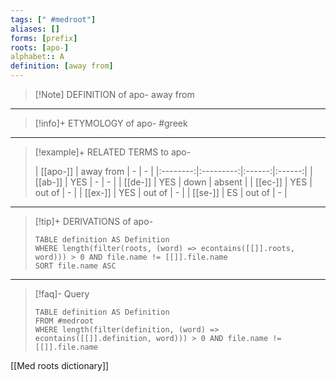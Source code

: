 ```yaml
---
tags: [" #medroot"]
aliases: []
forms: [prefix]
roots: [apo-]
alphabet:: A
definition: [away from]
---
```

>[!Note] DEFINITION of apo-
>away from
_____
>[!info]+ ETYMOLOGY of apo-
>#greek
_____
>[!example]+ RELATED TERMS to apo-
>
>| [[apo-]]  | away from |   -    |   -    |
|:--------:|:---------:|:------:|:------:|
| [[ab-]] |    YES    |   -    |   -    |
| [[de-]]  |    YES    |  down  | absent |
| [[ec-]]  |    YES    | out of |   -    |
| [[ex-]]  |    YES    | out of |   -    |
| [[se-]]  |    ES     | out of | -       |
>
_____
>[!tip]+ DERIVATIONS of apo-
>```dataview
>TABLE definition AS Definition 
>WHERE length(filter(roots, (word) => econtains([[]].roots, word))) > 0 AND file.name != [[]].file.name
>SORT file.name ASC
>```
_____
>[!faq]- Query
>```dataview
>TABLE definition AS Definition
>FROM #medroot
>WHERE length(filter(definition, (word) => econtains([[]].definition, word))) > 0 AND file.name != [[]].file.name
>```

[[Med roots dictionary]]